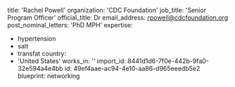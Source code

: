 title: 'Rachel Powell'
organization: 'CDC Foundation'
job_title: 'Senior Program Officer'
official_title: Dr
email_address: rpowell@cdcfoundation.org
post_nominal_letters: 'PhD MPH'
expertise:
  - hypertension
  - salt
  - transfat
country:
  - 'United States'
works_in: ''
import_id: 8441d1d6-7f0e-442b-9fa0-32e594a4e4bb
id: 49ef4aae-ac94-4e10-aa86-d965eeedb5e2
blueprint: networking
